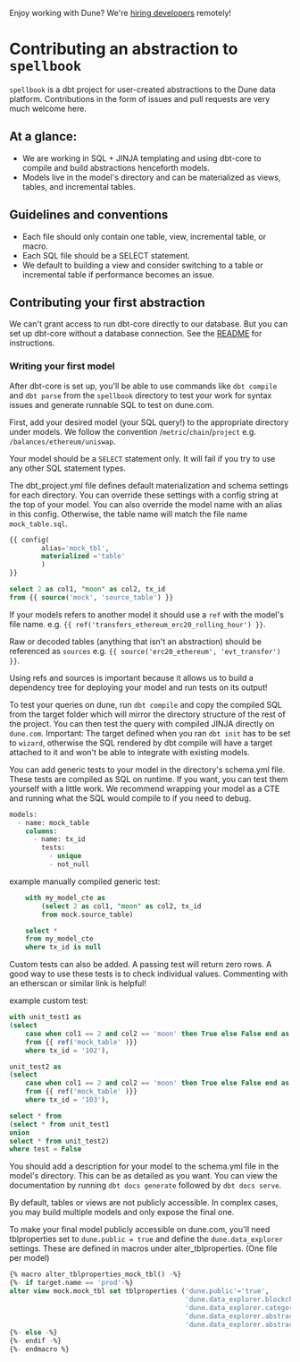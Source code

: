 Enjoy working with Dune? We're [hiring developers](https://dune.com/careers) remotely!

# Contributing an abstraction to `spellbook`

`spellbook` is a dbt project for user-created abstractions to the Dune data platform. 
Contributions in the form of issues and pull requests are very much welcome here.

## At a glance:
- We are working in SQL + JINJA templating and using dbt-core to compile and build abstractions henceforth models.
- Models live in the model's directory and can be materialized as views, tables, and incremental tables.

## Guidelines and conventions
- Each file should only contain one table, view, incremental table, or macro.
- Each SQL file should be a SELECT statement. 
- We default to building a view and consider switching to a table or incremental table if performance becomes an issue.


## Contributing your first abstraction
We can't grant access to run dbt-core directly to our database. But you can set up dbt-core without a database connection. See the [README](https://github.com/duneanalytics/spellbook/blob/main/README.md) for instructions. 

### Writing your first model

After dbt-core is set up, you'll be able to use commands like `dbt compile` and `dbt parse` from the `spellbook` directory to test your work for syntax issues and generate runnable SQL to test on dune.com. 

First, add your desired model (your SQL query!) to the appropriate directory under models. We follow the convention /`metric`/`chain`/`project` e.g. `/balances/ethereum/uniswap`.

Your model should be a `SELECT` statement only. It will fail if you try to use any other SQL statement types.

The dbt_project.yml file defines default materialization and schema settings for each directory. You can override these settings with a config string at the top of your model. 
You can also override the model name with an alias in this config. Otherwise, the table name will match the file name `mock_table.sql`. 
```sql
{{ config(
        alias='mock_tbl',
        materialized ='table'
        ) 
}}

select 2 as col1, "moon" as col2, tx_id
from {{ source('mock', 'source_table') }}
```

If your models refers to another model it should use a `ref` with the model's file name. e.g. `{{ ref('transfers_ethereum_erc20_rolling_hour') }}`.

Raw or decoded tables (anything that isn't an abstraction) should be referenced as `sources` e.g. `{{ source('erc20_ethereum', 'evt_transfer') }}`. 

Using refs and sources is important because it allows us to build a dependency tree for deploying your model and run tests on its output!

To test your queries on dune, run `dbt compile` and copy the compiled SQL from the target folder which will mirror the directory structure of the rest of the project. 
You can then test the query with compiled JINJA directly on `dune.com`.
Important: The target defined when you ran `dbt init` has to be set to `wizard`, otherwise the SQL rendered by dbt compile will have a target attached to it and won't be able to integrate with existing models.

You can add generic tests to your model in the directory's schema.yml file. These tests are compiled as SQL on runtime. If you want, you can test them yourself with a little work. We recommend wrapping your model as a CTE and running what the SQL would compile to if you need to debug.
```sql
models:
  - name: mock_table
    columns:
      - name: tx_id
        tests:
          - unique
          - not_null
```
 example manually compiled generic test:
```sql
    with my_model_cte as 
        (select 2 as col1, "moon" as col2, tx_id
        from mock.source_table)

    select *
    from my_model_cte
    where tx_id is null

```

Custom tests can also be added. A passing test will return zero rows. A good way to use these tests is to check individual values. Commenting with an etherscan or similar link is helpful!

example custom test:
```sql
with unit_test1 as
(select
    case when col1 == 2 and col2 == 'moon' then True else False end as test
    from {{ ref('mock_table' )}}
    where tx_id = '102'),

unit_test2 as
(select
    case when col1 == 2 and col2 == 'moon' then True else False end as test
    from {{ ref('mock_table' )}}
    where tx_id = '103'),

select * from
(select * from unit_test1
union
select * from unit_test2)
where test = False
```

You should add a description for your model to the schema.yml file in the model's directory. This can be as detailed as you want. You can view the documentation by running `dbt docs generate` followed by `dbt docs serve`. 

By default, tables or views are not publicly accessible. In complex cases, you may build multiple models and only expose the final one. 

To make your final model publicly accessible on dune.com, you'll need tblproperties set to `dune.public = true` and define the `dune.data_explorer` settings. These are defined in macros under alter_tblproperties. (One file per model)
```sql
{% macro alter_tblproperties_mock_tbl() -%}
{%- if target.name == 'prod'-%}
alter view mock.mock_tbl set tblproperties ('dune.public'='true',
                                            'dune.data_explorer.blockchains'='["tutorial"]',
                                            'dune.data_explorer.category'='abstraction',
                                            'dune.data_explorer.abstraction.type'='tutorial',
                                            'dune.data_explorer.abstraction.name'='tutorial');
{%- else -%}
{%- endif -%}
{%- endmacro %}

```
